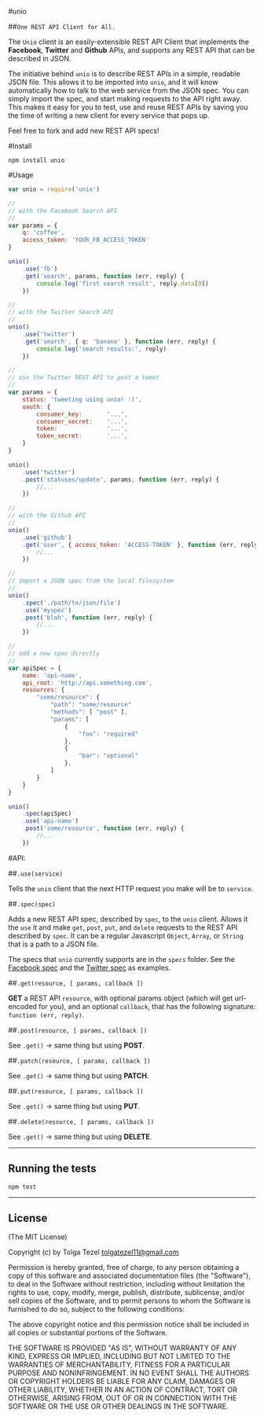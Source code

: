 #unio

##`One REST API Client for All.`


The `Unio` client is an easily-extensible REST API Client that implements the **Facebook**, **Twitter** and **Github** APIs, and supports any REST API that can be described in JSON.

The initiative behind `unio` is to describe REST APIs in a simple, readable JSON file. This allows it to be imported into `unio`, and it will know automatically how to talk to the web service from the JSON spec. You can simply import the spec, and start making requests to the API right away. This makes it easy for you to test, use and reuse REST APIs by saving you the time of writing a new client for every service that pops up.

Feel free to fork and add new REST API specs!

#Install

```
npm install unio
```

#Usage

```javascript
var unio = require('unio')

//
// with the Facebook Search API
//
var params = {
    q: 'coffee',
    access_token: 'YOUR_FB_ACCESS_TOKEN'
}

unio()
    .use('fb')
    .get('search', params, function (err, reply) {
        console.log('first search result', reply.data[0])
    })

//
// with the Twitter Search API
//
unio()
    .use('twitter')
    .get('search', { q: 'banana' }, function (err, reply) {
        console.log('search results:', reply)
    })

//
// use the Twitter REST API to post a tweet
//
var params = {
    status: 'tweeting using unio! :)',
    oauth: {
        consumer_key:       '...',
        consumer_secret:    '...',
        token:              '...',
        token_secret:       '...',
    }
}

unio()
    .use('twitter')
    .post('statuses/update', params, function (err, reply) {
        //...
    })

//
// with the Github API
//
unio()
    .use('github')
    .get('user', { access_token: 'ACCESS-TOKEN' }, function (err, reply) {
        //...
    })

//
// import a JSON spec from the local filesystem
//
unio()
    .spec('./path/to/json/file')
    .use('myspec')
    .post('blah', function (err, reply) {
        //...
    })

//
// add a new spec directly
//
var apiSpec = {
    name: 'api-name',
    api_root: 'http://api.something.com',
    resources: {
        "some/resource": {
            "path": "some/resource"
            "methods": [ "post" ],
            "params": [
                {
                    "foo": "required"
                },
                {
                    "bar": "optional"
                },
            ]
        }
    }
}

unio()
    .spec(apiSpec)
    .use('api-name')
    .post('some/resource', function (err, reply) {
        //...
    })


```

#API:

##`.use(service)`

Tells the `unio` client that the next HTTP request you make will be to `service`.

##`.spec(spec)`
    
Adds a new REST API spec, described by `spec`, to the `unio` client. Allows it the `use` it and make `get`, `post`, `put`, and `delete` requests to the REST API described by `spec`. It can be a regular Javascript `Object`, `Array`, or `String` that is a path to a JSON file.

The specs that `unio` currently supports are in the `specs` folder. See the [Facebook spec](https://github.com/ttezel/unio/blob/master/specs/fb.json) and the [Twitter spec](https://github.com/ttezel/unio/blob/master/specs/twitter.json) as examples. 

##`.get(resource, [ params, callback ])`

**GET** a REST API `resource`, with optional params object (which will get url-encoded for you), and an optional `callback`, that has the following signature: `function (err, reply)`.

##`.post(resource, [ params, callback ])`

See `.get()` -> same thing but using **POST**.

##`.patch(resource, [ params, callback ])`

See `.get()` -> same thing but using **PATCH**.

##`.put(resource, [ params, callback ])`

See `.get()` -> same thing but using **PUT**.

##`.delete(resource, [ params, callback ])`

See `.get()` -> same thing but using **DELETE**.


-------

## Running the tests

```
npm test
```

-------

## License 

(The MIT License)

Copyright (c) by Tolga Tezel <tolgatezel11@gmail.com>

Permission is hereby granted, free of charge, to any person obtaining a copy
of this software and associated documentation files (the "Software"), to deal
in the Software without restriction, including without limitation the rights
to use, copy, modify, merge, publish, distribute, sublicense, and/or sell
copies of the Software, and to permit persons to whom the Software is
furnished to do so, subject to the following conditions:

The above copyright notice and this permission notice shall be included in
all copies or substantial portions of the Software.

THE SOFTWARE IS PROVIDED "AS IS", WITHOUT WARRANTY OF ANY KIND, EXPRESS OR
IMPLIED, INCLUDING BUT NOT LIMITED TO THE WARRANTIES OF MERCHANTABILITY,
FITNESS FOR A PARTICULAR PURPOSE AND NONINFRINGEMENT. IN NO EVENT SHALL THE
AUTHORS OR COPYRIGHT HOLDERS BE LIABLE FOR ANY CLAIM, DAMAGES OR OTHER
LIABILITY, WHETHER IN AN ACTION OF CONTRACT, TORT OR OTHERWISE, ARISING FROM,
OUT OF OR IN CONNECTION WITH THE SOFTWARE OR THE USE OR OTHER DEALINGS IN
THE SOFTWARE.
